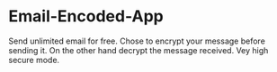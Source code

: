 # Email-Encoded-App
Send unlimited email for free. Chose to encrypt your message before sending it. On the other hand decrypt the message received. Vey high secure mode.
